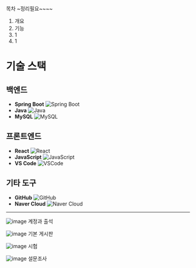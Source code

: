 
목차 ~정리필요~~~~
1. 개요
2. 기능
3. 1
4. 1



# 기술 스택

## 백엔드

- **Spring Boot** ![Spring Boot](https://img.shields.io/badge/Spring%20Boot-6DB33F?style=flat&logo=springboot&logoColor=white)
- **Java** ![Java](https://img.shields.io/badge/Java-007396?style=flat&logo=java&logoColor=white)
- **MySQL** ![MySQL](https://img.shields.io/badge/MySQL-4479A1?style=flat&logo=mysql&logoColor=white)

## 프론트엔드

- **React** ![React](https://img.shields.io/badge/React-61DAFB?style=flat&logo=react&logoColor=black)
- **JavaScript** ![JavaScript](https://img.shields.io/badge/JavaScript-F7DF1E?style=flat&logo=javascript&logoColor=black)
- **VS Code** ![VSCode](https://img.shields.io/badge/VS%20Code-007ACC?style=flat&logo=visualstudiocode&logoColor=white)

## 기타 도구

- **GitHub** ![GitHub](https://img.shields.io/badge/GitHub-181717?style=flat&logo=github&logoColor=white)
- **Naver Cloud** ![Naver Cloud](https://img.shields.io/badge/Naver%20Cloud-03C75A?style=flat&logo=naver&logoColor=white)


---

![image](https://github.com/user-attachments/assets/5d62615b-8cdd-44aa-99e8-3c97e4b46ef7)
계정과 출석


![image](https://github.com/user-attachments/assets/9c9cd94f-9bdc-4367-b5c5-40d1e633e50e)
기본 게시판


![image](https://github.com/user-attachments/assets/cfc8e5d4-b65a-4390-8c2b-6556f485ddcc)
시험 



![image](https://github.com/user-attachments/assets/3a6fe327-c51c-474b-bfdb-687d214aecda)
설문조사





